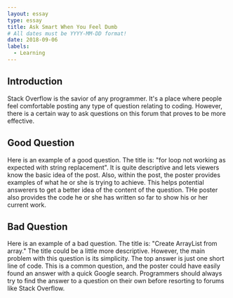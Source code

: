 ```yaml
---
layout: essay
type: essay
title: Ask Smart When You Feel Dumb
# All dates must be YYYY-MM-DD format!
date: 2018-09-06
labels:
  - Learning
---
```

## Introduction

  Stack Overflow is the savior of any programmer. It's a place where people feel comfortable posting any type of question relating to coding. However, there is a certain way to ask questions on this forum that proves to be more effective.

## Good Question

  Here is an example of a good question. The title is: "for loop not working as expected with string replacement". It is quite descriptive and lets viewers know the basic idea of the post. Also, within the post, the poster provides examples of what he or she is trying to achieve. This helps potential answerers to get a better idea of the content of the question. THe poster also provides the code he or she has written so far to show his or her current work.
  
## Bad Question
  
  Here is an example of a bad question. The title is: "Create ArrayList from array." The title could be a little more descriptive. However, the main problem with this question is its simplicity. The top answer is just one short line of code. This is a common question, and the poster could have easily found an answer with a quick Google search. Programmers should always try to find the answer to a question on their own before resorting to forums like Stack Overflow. 

